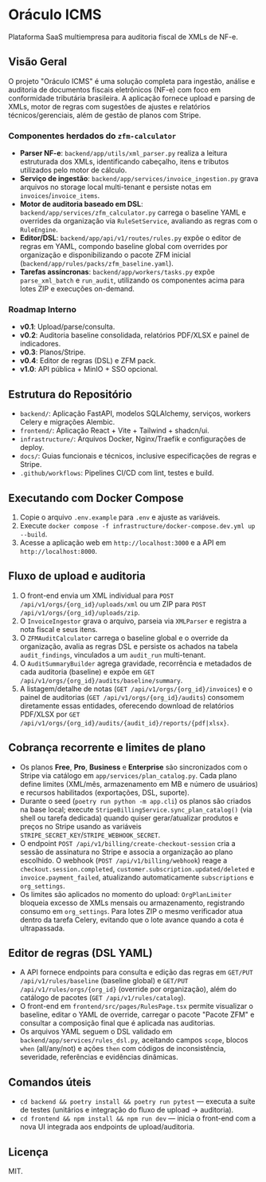 # Oráculo ICMS

Plataforma SaaS multiempresa para auditoria fiscal de XMLs de NF-e.

## Visão Geral

O projeto "Oráculo ICMS" é uma solução completa para ingestão, análise e auditoria de documentos fiscais eletrônicos (NF-e) com foco em conformidade tributária brasileira. A aplicação fornece upload e parsing de XMLs, motor de regras com sugestões de ajustes e relatórios técnicos/gerenciais, além de gestão de planos com Stripe.

### Componentes herdados do `zfm-calculator`

- **Parser NF-e**: `backend/app/utils/xml_parser.py` realiza a leitura estruturada dos XMLs, identificando cabeçalho, itens e tributos utilizados pelo motor de cálculo.
- **Serviço de ingestão**: `backend/app/services/invoice_ingestion.py` grava arquivos no storage local multi-tenant e persiste notas em `invoices`/`invoice_items`.
- **Motor de auditoria baseado em DSL**: `backend/app/services/zfm_calculator.py` carrega o baseline YAML e overrides da organização via `RuleSetService`, avaliando as regras com o `RuleEngine`.
- **Editor/DSL**: `backend/app/api/v1/routes/rules.py` expõe o editor de regras em YAML, compondo baseline global com overrides por organização e disponibilizando o pacote ZFM inicial (`backend/app/rules/packs/zfm_baseline.yaml`).
- **Tarefas assíncronas**: `backend/app/workers/tasks.py` expõe `parse_xml_batch` e `run_audit`, utilizando os componentes acima para lotes ZIP e execuções on-demand.

### Roadmap Interno

- **v0.1**: Upload/parse/consulta.
- **v0.2**: Auditoria baseline consolidada, relatórios PDF/XLSX e painel de indicadores.
- **v0.3**: Planos/Stripe.
- **v0.4**: Editor de regras (DSL) e ZFM pack.
- **v1.0**: API pública + MinIO + SSO opcional.

## Estrutura do Repositório

- `backend/`: Aplicação FastAPI, modelos SQLAlchemy, serviços, workers Celery e migrações Alembic.
- `frontend/`: Aplicação React + Vite + Tailwind + shadcn/ui.
- `infrastructure/`: Arquivos Docker, Nginx/Traefik e configurações de deploy.
- `docs/`: Guias funcionais e técnicos, inclusive especificações de regras e Stripe.
- `.github/workflows`: Pipelines CI/CD com lint, testes e build.

## Executando com Docker Compose

1. Copie o arquivo `.env.example` para `.env` e ajuste as variáveis.
2. Execute `docker compose -f infrastructure/docker-compose.dev.yml up --build`.
3. Acesse a aplicação web em `http://localhost:3000` e a API em `http://localhost:8000`.

## Fluxo de upload e auditoria

1. O front-end envia um XML individual para `POST /api/v1/orgs/{org_id}/uploads/xml` ou um ZIP para `POST /api/v1/orgs/{org_id}/uploads/zip`.
2. O `InvoiceIngestor` grava o arquivo, parseia via `XMLParser` e registra a nota fiscal e seus itens.
3. O `ZFMAuditCalculator` carrega o baseline global e o override da organização, avalia as regras DSL e persiste os achados na tabela `audit_findings`, vinculados a um `audit_run` multi-tenant.
4. O `AuditSummaryBuilder` agrega gravidade, recorrência e metadados de cada auditoria (baseline) e expõe em `GET /api/v1/orgs/{org_id}/audits/baseline/summary`.
5. A listagem/detalhe de notas (`GET /api/v1/orgs/{org_id}/invoices`) e o painel de auditorias (`GET /api/v1/orgs/{org_id}/audits`) consomem diretamente essas entidades, oferecendo download de relatórios PDF/XLSX por `GET /api/v1/orgs/{org_id}/audits/{audit_id}/reports/{pdf|xlsx}`.

## Cobrança recorrente e limites de plano

- Os planos **Free**, **Pro**, **Business** e **Enterprise** são sincronizados com o Stripe via catálogo em `app/services/plan_catalog.py`. Cada plano define limites (XML/mês, armazenamento em MB e número de usuários) e recursos habilitados (exportações, DSL, suporte).
- Durante o seed (`poetry run python -m app.cli`) os planos são criados na base local; execute `StripeBillingService.sync_plan_catalog()` (via shell ou tarefa dedicada) quando quiser gerar/atualizar produtos e preços no Stripe usando as variáveis `STRIPE_SECRET_KEY`/`STRIPE_WEBHOOK_SECRET`.
- O endpoint `POST /api/v1/billing/create-checkout-session` cria a sessão de assinatura no Stripe e associa a organização ao plano escolhido. O webhook (`POST /api/v1/billing/webhook`) reage a `checkout.session.completed`, `customer.subscription.updated/deleted` e `invoice.payment_failed`, atualizando automaticamente `subscriptions` e `org_settings`.
- Os limites são aplicados no momento do upload: `OrgPlanLimiter` bloqueia excesso de XMLs mensais ou armazenamento, registrando consumo em `org_settings`. Para lotes ZIP o mesmo verificador atua dentro da tarefa Celery, evitando que o lote avance quando a cota é ultrapassada.

## Editor de regras (DSL YAML)

- A API fornece endpoints para consulta e edição das regras em `GET/PUT /api/v1/rules/baseline` (baseline global) e `GET/PUT /api/v1/rules/orgs/{org_id}` (override por organização), além do catálogo de pacotes (`GET /api/v1/rules/catalog`).
- O front-end em `frontend/src/pages/RulesPage.tsx` permite visualizar o baseline, editar o YAML de override, carregar o pacote "Pacote ZFM" e consultar a composição final que é aplicada nas auditorias.
- Os arquivos YAML seguem o DSL validado em `backend/app/services/rules_dsl.py`, aceitando campos `scope`, blocos `when` (all/any/not) e ações `then` com códigos de inconsistência, severidade, referências e evidências dinâmicas.

## Comandos úteis

- `cd backend && poetry install && poetry run pytest` — executa a suíte de testes (unitários e integração do fluxo de upload → auditoria).
- `cd frontend && npm install && npm run dev` — inicia o front-end com a nova UI integrada aos endpoints de upload/auditoria.

## Licença

MIT.
